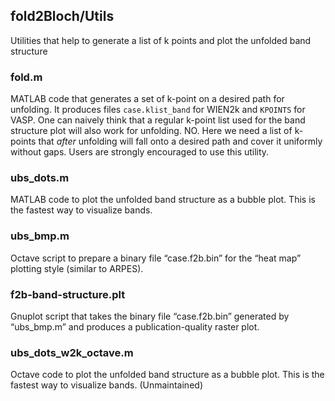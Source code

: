 ## fold2Bloch/Utils

Utilities that help to generate a list of k points and plot the unfolded band structure

### fold.m

MATLAB code that generates a set of k-point on a desired path for unfolding. It produces files `case.klist_band` for WIEN2k and `KPOINTS` for VASP. One can naively think that a regular k-point list used for the band structure plot will also work for unfolding. NO. Here we need a list of k-points that _after_ unfolding will fall onto a desired path and cover it uniformly without gaps. Users are strongly encouraged to use this utility.

### ubs_dots.m

MATLAB code to plot the unfolded band structure as a bubble plot. This is the fastest way to visualize bands.

### ubs_bmp.m

Octave script to prepare a binary file “case.f2b.bin” for the “heat map” plotting style (similar to ARPES).

### f2b-band-structure.plt

Gnuplot script that takes the binary file “case.f2b.bin” generated by “ubs_bmp.m” and produces a publication-quality raster plot.

### ubs_dots_w2k_octave.m

Octave code to plot the unfolded band structure as a bubble plot. This is the fastest way to visualize bands. (Unmaintained)

